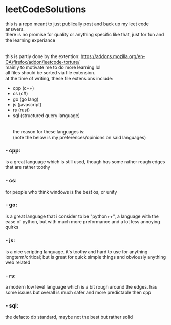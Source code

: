 # leetCodeSolutions

this is a repo meant to just publically post and back up my leet code answers.
<br/>
there is no promise for quality or anything specific like that, just for fun and the learning experiance
<br/>
<br/>
<br/>
this is partly done by the extention: https://addons.mozilla.org/en-CA/firefox/addon/leetcode-torture/
<br/>
mainly to motivate me to do more learning lol
<br/>
all files should be sorted via file extension.
<br/>
at the time of writing, these file extensions include:

- cpp (c++)
- cs (c#)
- go (go lang)
- js (javascript)
- rs (rust)
- sql (structured query language)
  <br/>
  <br/>
  <br/>
  the reason for these languages is:
  <br/>
  (note the below is my preferences/opinions on said languages)

### - cpp:

is a great language which is still used, though has some rather rough edges that are rather toothy

### - cs:

for people who think windows is the best os, or unity

### - go:

is a great language that i consider to be "python++", a language with the ease of python, but with much more preformance and a lot less annoying quirks

### - js:

is a nice scripting language. it's toothy and hard to use for anything longterm/critical; but is great for quick simple things and obviously anything web related

### - rs:

a modern low level language which is a bit rough around the edges. has some issues but overall is much safer and more predictable then cpp

### - sql:

the defacto db standard, maybe not the best but rather solid
